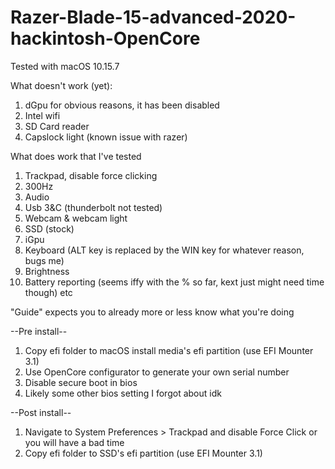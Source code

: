 # Razer-Blade-15-advanced-2020-hackintosh-OpenCore

Tested with macOS 10.15.7

What doesn't work (yet):
1. dGpu for obvious reasons, it has been disabled
2. Intel wifi
3. SD Card reader
4. Capslock light (known issue with razer)

What does work that I've tested
1. Trackpad, disable force clicking
2. 300Hz
3. Audio
4. Usb 3&C (thunderbolt not tested)
5. Webcam & webcam light
6. SSD (stock)
7. iGpu
8. Keyboard (ALT key is replaced by the WIN key for whatever reason, bugs me)
9. Brightness
10. Battery reporting (seems iffy with the % so far, kext just might need time though)
etc

"Guide" expects you to already more or less know what you're doing

--Pre install--
1. Copy efi folder to macOS install media's efi partition (use EFI Mounter 3.1)
2. Use OpenCore configurator to generate your own serial number
3. Disable secure boot in bios
4. Likely some other bios setting I forgot about idk

--Post install--
1. Navigate to System Preferences > Trackpad and disable Force Click or you will have a bad time
2. Copy efi folder to SSD's efi partition (use EFI Mounter 3.1)
